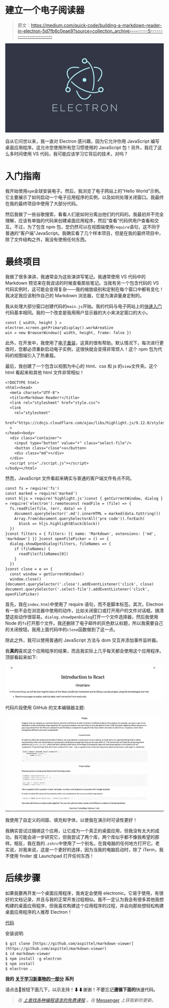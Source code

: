 # 建立一个电子阅读器

> 原文：<https://medium.com/quick-code/building-a-markdown-reader-in-electron-5d7fb6c0eae9?source=collection_archive---------5----------------------->

![](img/8b1a8bdf051ff144d6ce7eee73b30961.png)

自从它问世以来，我一直对 Electron 感兴趣，因为它允许你用 JavaScript 编写桌面应用程序。这允许您使用所有您习惯使用的 JavaScript 包！另外，我花了这么多时间使用 VS 代码，我可能应该学习它背后的技术，对吗？

# 入门指南

我开始使用`npm`全球安装电子。然后，我浏览了电子网站上的“Hello World”示例。它主要展示了如何启动一个电子应用程序的实例，以及如何处理关闭窗口。我最终在我的最终项目中使用了大部分代码。

然后我做了一些谷歌搜索，看看人们是如何分离出他们的代码的。我最初并不完全理解，应该有单独的代码来创建桌面应用程序，然后“查看”代码供用户查看和交互。不过，为了包含 npm 包，您仍然可以在视图端使用`require`语句，这不同于普通的“客户端”JavaScript。我确实看了几个样本项目，但是在我的最终项目中，除了文件结构之外，我没有使用任何东西。

# 最终项目

我做了很多演讲，我通常会为这些演讲写笔记。我通常使用 VS 代码中的 Markdown 预览来在我说话的时候查看那些笔记。当我有另一个包含代码的 VS 代码实例时，这可能会变得复杂——我的缩放级别和定制在每个窗口中都有变化！我决定我应该制作自己的 Markdown 浏览器，它是为演讲量身定制的。

我从处理大部分窗口创建代码的`main.js`开始。我的代码与电子网站上的[快速入门](https://electronjs.org/docs/tutorial/quick-start)代码基本相同。我的一个改变是我用用户显示器的大小来决定窗口的大小。

```
const { width, height } = electron.screen.getPrimaryDisplay().workAreaSize
win = new BrowserWindow({ width, height, frame: false })
```

此外，在开发中，我使用了[电子重装](https://www.google.com/search?q=electron+hot+reload&oq=electron+hot+relo&aqs=chrome.0.0j69i57j0.4754j1j1&sourceid=chrome&ie=UTF-8)，这真的很有帮助。默认情况下，每次进行更改时，您都必须重新启动电子实例，这很快就会变得非常烦人！这个 npm 包为代码的视图端引入了热重载。

最后，我创建了一个包含以视图为中心的 html、css 和 js 的`view`文件夹。这个 html 看起来和其他 html 文件非常相似！

```
<!DOCTYPE html>
<html><head>
  <meta charset="UTF-8">
  <title>Markdown Reader!</title>
  <link rel="stylesheet" href="style.css">
  <link 
    rel="stylesheet" 
  href="https://cdnjs.cloudflare.com/ajax/libs/highlight.js/9.12.0/styles/github.min.css"
  >
</head><body>
  <div class="container">
    <input type="button" value="+" class="select-file"/>
    <button class="close">x</button>
    <div class="md"></div>    
  </div>
  <script src="./script.js"></script>
</body></html>
```

然而，JavaScript 文件看起来确实与普通的客户端文件有点不同。

```
const fs = require('fs')
const marked = require('marked')
const hljs = require('highlight.js')const { getCurrentWindow, dialog } = require('electron').remoteconst readFile = (file) => {
  fs.readFile(file, (err, data) => {
    document.querySelector('.md').innerHTML = marked(data.toString())
    Array.from(document.querySelectorAll('pre code')).forEach(
      block => hljs.highlightBlock(block))
  })
}const filters = { filters: [{ name: 'Markdown', extensions: ['md', 'markdown'] }] }const openFilePicker = () => {
  dialog.showOpenDialog(filters, fileNames => {
    if (fileNames) {
      readFile(fileNames[0])
    }
  })
}const close = e => {
  const window = getCurrentWindow()
  window.close()
}document.querySelector('.close').addEventListener('click', close)
document.querySelector('.select-file').addEventListener('click', openFilePicker)
```

首先，我在`index.html`中使用了 require 语句，而不是脚本标签。其次，Electron 有一些不会在浏览器中使用的动作，比如关闭窗口或打开用户的文件对话框。搞清楚这些动作很容易。`dialog.showOpenDialog`打开一个文件选择器，然后我使用 Node 的`fs`打开那个文件。我还删除了电子邮件的灰色默认标题，所以我需要自己的关闭按钮。我用上面代码中的`close`函数做到了这一点。

除此之外，我可以使用普通的 JavaScript 方法与 dom 交互并添加事件监听器。

我**真的**喜欢这个应用程序的结果，而且我实际上几乎每天都会使用这个应用程序。顶部看起来如下:

![](img/10c70c7ec90072fb6fdaeed731aea10b.png)

代码片段使用 GitHub 的文本编辑器主题:

![](img/a3fd223f00016f1fe17cb53e9c158b97.png)

我使用了自定义的间距、填充和字体，以使我在演示时可读性更好！

我确实尝试过捆绑这个应用，让它成为一个真正的桌面应用，但我没有太大的成功。我可能会进一步研究它，但我尝试了两个库，两个库似乎都不像我希望的那样。相反，我在我的`.zshrc`中使用了一个别名，在我电脑的任何地方打开它。老实说，对我来说，这是一个更好的选择，因为当我的电脑启动时，除了 iTerm，我不使用 finder 或 Launchpad 打开任何东西！

# 后续步骤

如果我要再开发一个桌面应用程序，我肯定会使用 electronic。它易于使用，有很好的文档记录，并且与我的正常开发过程相似。我不一定认为我会有很多其他我想构建的桌面应用程序，但我喜欢构建这个应用程序的过程，并会向那些想轻松构建桌面应用程序的人推荐 Electron！

[代码](https://github.com/aspittel/markdown-viewer)

安装说明:

```
$ git clone [https://github.com/aspittel/markdown-viewer](https://github.com/aspittel/markdown-viewer)
$ cd markdown-viewer
$ npm install -g electron
$ npm install
$ electron .
```

**我的** [**关于学习新事物的一部分**](/on-learning-new-things/learning-new-things-f4db7f16724) **系列**

请点击👏按钮下面几下，以示支持！⬇⬇谢谢！不要忘记**遵循下面的**快速代码。

> *在* [*上查找各种编程语言的免费课程*](http://www.quickcode.co/) *。在* [Messenger](https://www.messenger.com/t/1493528657352302) *上获取新的更新。*